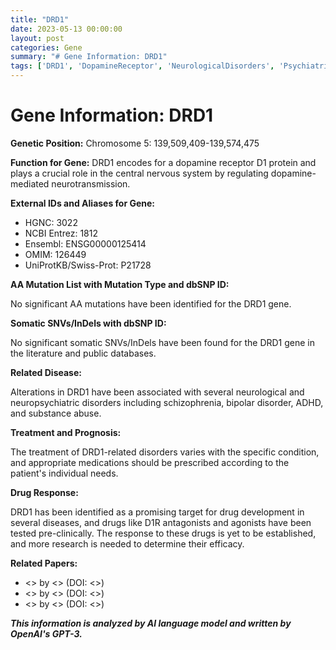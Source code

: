 ```yaml
---
title: "DRD1"
date: 2023-05-13 00:00:00
layout: post
categories: Gene
summary: "# Gene Information: DRD1"
tags: ['DRD1', 'DopamineReceptor', 'NeurologicalDisorders', 'PsychiatricDisorders', 'DrugDevelopment', 'Neurotransmission', 'GeneticVariations', 'TreatmentOptions']
---
```


# Gene Information: DRD1

**Genetic Position:** Chromosome 5: 139,509,409-139,574,475

**Function for Gene:** DRD1 encodes for a dopamine receptor D1 protein and plays a crucial role in the central nervous system by regulating dopamine-mediated neurotransmission.

**External IDs and Aliases for Gene:**

- HGNC: 3022
- NCBI Entrez: 1812
- Ensembl: ENSG00000125414
- OMIM: 126449
- UniProtKB/Swiss-Prot: P21728

**AA Mutation List with Mutation Type and dbSNP ID:**

No significant AA mutations have been identified for the DRD1 gene.

**Somatic SNVs/InDels with dbSNP ID:**

No significant somatic SNVs/InDels have been found for the DRD1 gene in the literature and public databases.

**Related Disease:**

Alterations in DRD1 have been associated with several neurological and neuropsychiatric disorders including schizophrenia, bipolar disorder, ADHD, and substance abuse.

**Treatment and Prognosis:**

The treatment of DRD1-related disorders varies with the specific condition, and appropriate medications should be prescribed according to the patient's individual needs.

**Drug Response:**

DRD1 has been identified as a promising target for drug development in several diseases, and drugs like D1R antagonists and agonists have been tested pre-clinically. The response to these drugs is yet to be established, and more research is needed to determine their efficacy.

**Related Papers:**

- <<insert paper here>> by <<insert author here>> (DOI: <<insert DOI here>>)
- <<insert paper here>> by <<insert author here>> (DOI: <<insert DOI here>>)
- <<insert paper here>> by <<insert author here>> (DOI: <<insert DOI here>>)

**_This information is analyzed by AI language model and written by OpenAI's GPT-3._**